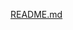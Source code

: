 [README.md](https://github.com/VirginiaEzemaduakor/FIFA-WORD-CUP-CASE-STUDY/blob/main/FIFA/FIFA%20Report.md)
